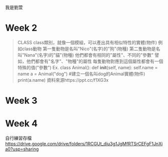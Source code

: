 我是劉萱

# Week 2
>CLASS 
>class類別，就像一個模組，可以產出具有相似特性的實體(物件)
例如class動物
第一隻動物是名叫"Nico"(名字)的"狗"(物種)
第二隻動物是名叫"Nana"(名字)的"貓"(物種)
他們都會有相同的"屬性"、不同的"參數"
譬如，他們都會有"名字"、"物種"的屬性
每隻動物對應到這個屬性都會有一個特殊的值("參數")
Ex.
class Animal():
 def __init__(self, name):
  self.name = name
a = Animal("dog")  #建立一個名叫dog的Animal實體(物件)
print(a.name)
資料來源https://ppt.cc/f1XG3x


# Week 3


# Week 4


自行練習存檔
https://drive.google.com/drive/folders/1RCGUt_diu3g1JgMfRTSrCEFgF1JnXia0?usp=sharing
